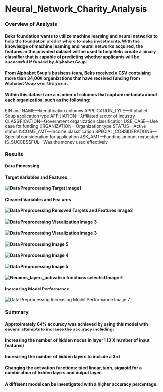 # Neural_Network_Charity_Analysis

### Overview of Analysis

####  Beks foundation wants to utilize machine learning and neural networks to help the foundation predict where to make investments. With the knowledge of machine learning and neural networks acquired, the features in the provided dataset will be used to help Beks create a binary classifier that is capable of predicting whether applicants will be successful if funded by Alphabet Soup.
####  From Alphabet Soup’s business team, Beks received a CSV containing more than 34,000 organizations that have received funding from Alphabet Soup over the years.
#### Within this dataset are a number of columns that capture metadata about each organization, such as the following:

EIN and NAME—Identification columns
APPLICATION_TYPE—Alphabet Soup application type
AFFILIATION—Affiliated sector of industry
CLASSIFICATION—Government organization classification
USE_CASE—Use case for funding
ORGANIZATION—Organization type
STATUS—Active status
INCOME_AMT—Income classification
SPECIAL_CONSIDERATIONS—Special consideration for application
ASK_AMT—Funding amount requested
IS_SUCCESSFUL—Was the money used effectively


### Results

#### Data Processing

#### Target Variables and Features

#### ![Data Preprocessing Target Image1](https://user-images.githubusercontent.com/112135658/216776356-c4f48143-d911-4e48-ab56-3b82f14198d5.jpg)

#### Cleaned Variables and Features

#### ![Data Preprocessing Removed Targets and Features Image2](https://user-images.githubusercontent.com/112135658/216776438-a5dbcd2e-6381-4b3f-b9c1-54128e6c2ab8.jpg)

#### ![Data Preprocessing Visualization Image 3](https://user-images.githubusercontent.com/112135658/216776940-329612da-6674-476e-9786-25c2a94ec156.jpg)
      
#### ![Data Preprocessing Visualization Image 3](https://user-images.githubusercontent.com/112135658/216776958-15399f23-8de9-46c2-9f5a-be4334b18033.jpg)
#### ![Data Preprocessing Image 5](https://user-images.githubusercontent.com/112135658/216776981-29de4451-9a7f-4c7a-b663-bca360583f36.jpg)
      
#### ![Data Preprocessing Image 4](https://user-images.githubusercontent.com/112135658/216777041-09cac385-2423-41b4-9396-1d60a8f791b7.jpg)
#### ![Data Preprocessing Image 5](https://user-images.githubusercontent.com/112135658/216777053-5b706596-797d-44e6-8d15-f1cba6519286.jpg)
#### ![Neurons_layers_activation functions selected Image 6](https://user-images.githubusercontent.com/112135658/216777083-29780246-7af3-430d-8187-a39cf990b633.jpg)

#### Increasing Model Performance

![Data Preprocessing Increasing Model Performance Image 7](https://user-images.githubusercontent.com/112135658/216776531-560298a7-955f-4151-b836-69aba6642e7e.jpg)

### Summary

#### Approximately 64% accuracy was achieved by using this model with several attempts to incraese the accuracy including:
#### Increasing the number of hidden nodes in layer 1 (3 X number of input features)
#### Increasing the number of hidden layers to include a 3rd
#### Changing the activation functions: tried linear, tanh, sigmoid for a combination of hidden layers and output layer

#### A different model can be investigated with a higher accuracy percentage.



